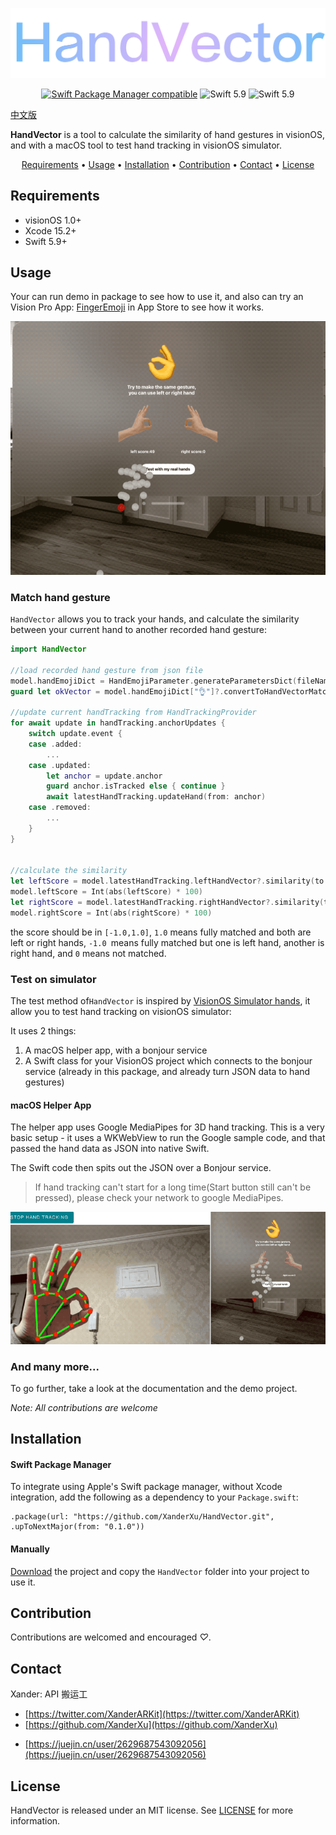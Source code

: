 <p align="center">
    <img src="Resources/HandVectorLogo.png" alt="HandVector Logo" title="HandVector" />
</p>
<p align="center">
  <a href="https://github.com/apple/swift-package-manager"><img alt="Swift Package Manager compatible" src="https://img.shields.io/badge/SPM-%E2%9C%93-brightgreen.svg?style=flat"/></a>
  <img src="https://img.shields.io/badge/Swift-5.9+-orange.svg" alt="Swift 5.9" />
  <img src="https://img.shields.io/badge/Platforms-visionOS-brightgreen?style=flat-square" alt="Swift 5.9" />
</p>

[中文版](./README_CN.md)

**HandVector** is a tool to calculate the similarity of hand gestures in visionOS, and with a macOS tool to test hand tracking in visionOS simulator.

<p align="center">
    <a href="#requirements">Requirements</a> • <a href="#usage">Usage</a> • <a href="#installation">Installation</a> • <a href="#contribution">Contribution</a> • <a href="#contact">Contact</a> • <a href="#license-mit">License</a>
</p>

## Requirements

- visionOS 1.0+
- Xcode 15.2+
- Swift 5.9+

## Usage

Your can run demo in package to see how to use it, and also can try an Vision Pro App: [FingerEmoji](https://apps.apple.com/us/app/fingeremoji/id6476075901)  in App Store to see how it works.

![](./Resources/handVectorDemo.gif)

### Match hand gesture

`HandVector` allows you to track your hands, and calculate the similarity between your current hand to another recorded hand gesture:

```swift
import HandVector

//load recorded hand gesture from json file
model.handEmojiDict = HandEmojiParameter.generateParametersDict(fileName: "HandEmojiTotalJson")!
guard let okVector = model.handEmojiDict["👌"]?.convertToHandVectorMatcher(), let leftOKVector = okVector.left else { return }

//update current handTracking from HandTrackingProvider
for await update in handTracking.anchorUpdates {
    switch update.event {
    case .added:
        ...
    case .updated:
        let anchor = update.anchor
        guard anchor.isTracked else { continue }
        await latestHandTracking.updateHand(from: anchor)
    case .removed:
        ...
    }
}


//calculate the similarity
let leftScore = model.latestHandTracking.leftHandVector?.similarity(to: leftOKVector) ?? 0
model.leftScore = Int(abs(leftScore) * 100)
let rightScore = model.latestHandTracking.rightHandVector?.similarity(to: leftOKVector) ?? 0
model.rightScore = Int(abs(rightScore) * 100)
```

the score should be in `[-1.0,1.0]`, `1.0` means fully matched and both are left or right hands, `-1.0 `means fully matched but one is left hand, another is right hand, and `0` means not matched.

### Test on simulator

The test method of`HandVector`  is inspired by  [VisionOS Simulator hands](https://github.com/BenLumenDigital/VisionOS-SimHands),  it allow you to test hand tracking on visionOS simulator:

It uses 2 things:

1. A macOS helper app, with a bonjour service
2. A Swift class for your VisionOS project which connects to the bonjour service (already in this package, and already turn JSON data to hand gestures)

#### macOS Helper App

The helper app uses Google MediaPipes for 3D hand tracking. This is a very basic setup - it uses a WKWebView to run the Google sample code, and that passed the hand data as JSON into native Swift.

The Swift code then spits out the JSON over a Bonjour service.

> If hand tracking can't start for a long time(Start button still can't be pressed), please check your network to google MediaPipes.

![](./Resources/handVectorTest.gif)

### And many more...

To go further, take a look at the documentation and the demo project.

*Note: All contributions are welcome*

## Installation

#### Swift Package Manager

To integrate using Apple's Swift package manager, without Xcode integration, add the following as a dependency to your `Package.swift`:

```
.package(url: "https://github.com/XanderXu/HandVector.git", .upToNextMajor(from: "0.1.0"))
```

#### Manually

[Download](https://github.com/XanderXu/HandVector/archive/master.zip) the project and copy the `HandVector` folder into your project to use it.

## Contribution

Contributions are welcomed and encouraged *♡*.

## Contact

Xander: API 搬运工

* [https://twitter.com/XanderARKit](https://twitter.com/XanderARKit)
* [https://github.com/XanderXu](https://github.com/XanderXu)

 - [https://juejin.cn/user/2629687543092056](https://juejin.cn/user/2629687543092056)

   

## License

HandVector is released under an MIT license. See [LICENSE](./LICENSE) for more information.
